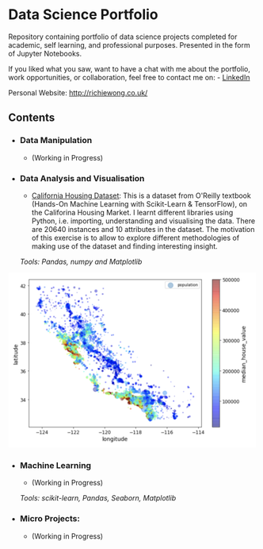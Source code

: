 # Data Science Portfolio
Repository containing portfolio of data science projects completed for academic, self learning, and professional purposes. Presented in the form of Jupyter Notebooks.

If you liked what you saw, want to have a chat with me about the portfolio, work opportunities, or collaboration, feel free to contact me on: - [LinkedIn](https://www.linkedin.com/in/richieone/)

Personal Website: http://richiewong.co.uk/


## Contents

- ### Data Manipulation
	- (Working in Progress)

- ### Data Analysis and Visualisation
	- [California Housing Dataset](https://github.com/Richieone13/data_science_portfolio/blob/master/Ageron_Handsom-ml.ipynb): This is a dataset from O'Reilly textbook (Hands-On Machine Learning with Scikit-Learn & TensorFlow), on the Califorina Housing Market. I learnt different libraries using Python, i.e. importing, understanding and visualising the data. There are 20640 instances and 10 attributes in the dataset. The motivation of this exercise is to allow to explore different methodologies of making use of the dataset and finding interesting insight.
	
	_Tools: Pandas, numpy and Matplotlib_
	
<img src="California_Housing_Dataset/Household_Income_Califorina_Graph.png" width="500">

- ### Machine Learning
	- (Working in Progress)

	_Tools: scikit-learn, Pandas, Seaborn, Matplotlib_
  
- ### Micro Projects: 
	- (Working in Progress)
